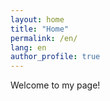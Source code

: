 ```yaml
---
layout: home
title: "Home"
permalink: /en/
lang: en
author_profile: true
---
```


Welcome to my page!